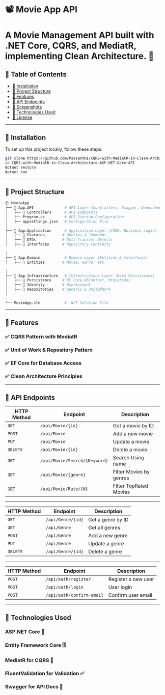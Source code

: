 # 📽 Movie App API
# A Movie Management API built with .NET Core, CQRS, and MediatR, implementing Clean Architecture. 🚀

## 📖 Table of Contents  
- [🔧 Installation](#-installation)  
- [📂 Project Structure](#-project-structure)  
- [🚀 Features](#-features)  
- [📜 API Endpoints](#-api-endpoints)  
- [📸 Screenshots](#-screenshots)  
- [📌 Technologies Used](#-technologies-used)  
- [📄 License](#-license)  

---

## 🔧 Installation  
To set up this project locally, follow these steps:  

```bash
git clone https://github.com/PassantHI/CQRS-with-MediatR-in-Clean-Architecture-ASP.NET-Core-API.git
cd CQRS-with-MediatR-in-Clean-Architecture-ASP.NET-Core-API
dotnet restore
dotnet run
```

---

## 📁 Project Structure

```bash
📦 MovieApp
├── 📁 App.API              # API Layer (Controllers, Swagger, Dependency Injection)
│   ├── 📁 Controllers      # API Endpoints
│   ├── Program.cs         # API Startup Configuration
│   ├── appsettings.json   # Configuration File
│
├── 📁 App.Application      # Application Layer (CQRS, Business Logic)
│   ├── 📁 Features        # Queries & Commands
│   ├── 📁 DTOs            # Data Transfer Objects
│   ├── 📁 Interfaces      # Repository Contracts

│
├── 📁 App.Domain           # Domain Layer (Entities & Interfaces)
│   ├── 📁 Entities        # Movie, Genre, etc.

│
├── 📁 App.Infrastructure   # Infrastructure Layer (Data Persistence)
│   ├── 📁 Persistence     # EF Core DbContext, Migrations
│   ├── 📁 Identity        # UserAccount
│   ├── 📁 Repositories    # Generic & UnitOfWork
│

└── MovieApp.sln           # .NET Solution File
```

---



## 🚀 Features

### ✅ CQRS Pattern with MediatR
### ✅ Unit of Work & Repository Pattern
### ✅ EF Core for Database Access
### ✅ Clean Architecture Principles

---


## 📜 API Endpoints 

| HTTP Method | Endpoint | Description |
|------------|---------|-------------|
| `GET`      | `/api/Movie/{id}` | Get a movie by ID |
| `POST`     | `/api/Movie` | Add a new movie |
| `PUT`      | `/api/Movie` | Update a movie |
| `DELETE`   | `/api/Movie/{id}` | Delete a movie |
| `GET`      | `/api/Movie/Search/{Keyword}` | Search Using name |
| `GET`      | `/api/Movie/{genre}` | Filter Movies by genres |
| `GET`      | `/api/Movie/Rate/{N}` | Filter TopRated Movies |

---

| HTTP Method | Endpoint | Description |
|------------|---------|-------------|
|`GET`      | `/api/Genre/{id}` | Get a genre by ID |
| `GET`      | `/api/Genre` | Get all genres |
| `POST`     | `/api/Genre` | Add a new genre |
| `PUT`      | `/api/Genre` | Update a genre |
| `DELETE`   | `/api/Genre/{id}` | Delete a genre |

--- 

| HTTP Method | Endpoint | Description |
|------------|---------|-------------|
| `POST`     | `/api/auth/register` | Register a new user |
| `POST`     | `/api/auth/login` | User login |
| `POST`     | `/api/auth/confirm-email` | Confirm user email |

--- 

## 📌 Technologies Used
### ASP.NET Core 🚀
### Entity Framework Core 🗄️
### MediatR for CQRS 🔀
### FluentValidation for Validation ✅
### Swagger for API Docs 📖








